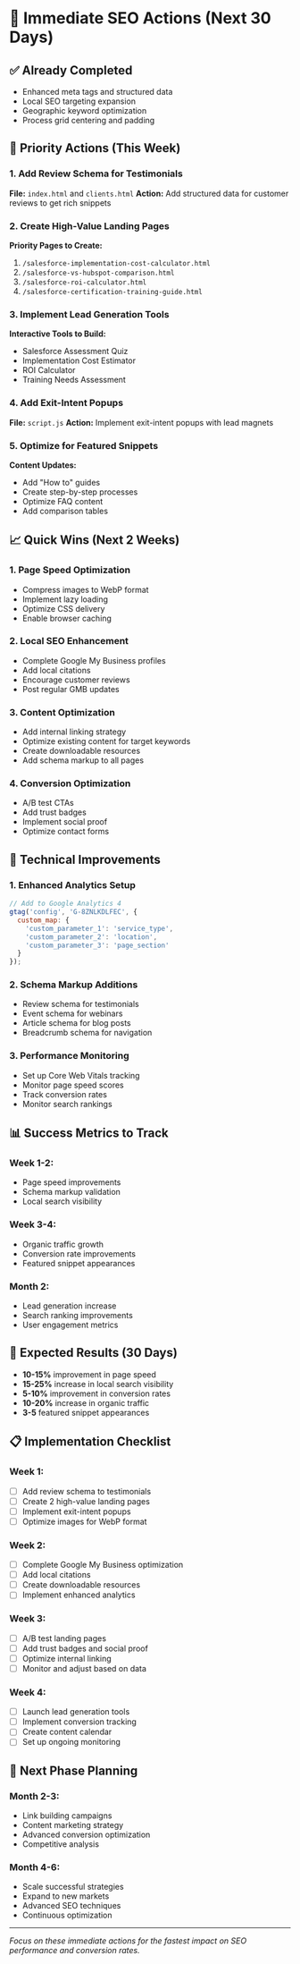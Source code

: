 # 🚀 Immediate SEO Actions (Next 30 Days)

## ✅ **Already Completed**
- Enhanced meta tags and structured data
- Local SEO targeting expansion
- Geographic keyword optimization
- Process grid centering and padding

## 🎯 **Priority Actions (This Week)**

### **1. Add Review Schema for Testimonials**
**File:** `index.html` and `clients.html`
**Action:** Add structured data for customer reviews to get rich snippets

### **2. Create High-Value Landing Pages**
**Priority Pages to Create:**
1. `/salesforce-implementation-cost-calculator.html`
2. `/salesforce-vs-hubspot-comparison.html`
3. `/salesforce-roi-calculator.html`
4. `/salesforce-certification-training-guide.html`

### **3. Implement Lead Generation Tools**
**Interactive Tools to Build:**
- Salesforce Assessment Quiz
- Implementation Cost Estimator
- ROI Calculator
- Training Needs Assessment

### **4. Add Exit-Intent Popups**
**File:** `script.js`
**Action:** Implement exit-intent popups with lead magnets

### **5. Optimize for Featured Snippets**
**Content Updates:**
- Add "How to" guides
- Create step-by-step processes
- Optimize FAQ content
- Add comparison tables

## 📈 **Quick Wins (Next 2 Weeks)**

### **1. Page Speed Optimization**
- Compress images to WebP format
- Implement lazy loading
- Optimize CSS delivery
- Enable browser caching

### **2. Local SEO Enhancement**
- Complete Google My Business profiles
- Add local citations
- Encourage customer reviews
- Post regular GMB updates

### **3. Content Optimization**
- Add internal linking strategy
- Optimize existing content for target keywords
- Create downloadable resources
- Add schema markup to all pages

### **4. Conversion Optimization**
- A/B test CTAs
- Add trust badges
- Implement social proof
- Optimize contact forms

## 🔧 **Technical Improvements**

### **1. Enhanced Analytics Setup**
```javascript
// Add to Google Analytics 4
gtag('config', 'G-8ZNLKDLFEC', {
  custom_map: {
    'custom_parameter_1': 'service_type',
    'custom_parameter_2': 'location',
    'custom_parameter_3': 'page_section'
  }
});
```

### **2. Schema Markup Additions**
- Review schema for testimonials
- Event schema for webinars
- Article schema for blog posts
- Breadcrumb schema for navigation

### **3. Performance Monitoring**
- Set up Core Web Vitals tracking
- Monitor page speed scores
- Track conversion rates
- Monitor search rankings

## 📊 **Success Metrics to Track**

### **Week 1-2:**
- Page speed improvements
- Schema markup validation
- Local search visibility

### **Week 3-4:**
- Organic traffic growth
- Conversion rate improvements
- Featured snippet appearances

### **Month 2:**
- Lead generation increase
- Search ranking improvements
- User engagement metrics

## 🎯 **Expected Results (30 Days)**

- **10-15%** improvement in page speed
- **15-25%** increase in local search visibility
- **5-10%** improvement in conversion rates
- **10-20%** increase in organic traffic
- **3-5** featured snippet appearances

## 📋 **Implementation Checklist**

### **Week 1:**
- [ ] Add review schema to testimonials
- [ ] Create 2 high-value landing pages
- [ ] Implement exit-intent popups
- [ ] Optimize images for WebP format

### **Week 2:**
- [ ] Complete Google My Business optimization
- [ ] Add local citations
- [ ] Create downloadable resources
- [ ] Implement enhanced analytics

### **Week 3:**
- [ ] A/B test landing pages
- [ ] Add trust badges and social proof
- [ ] Optimize internal linking
- [ ] Monitor and adjust based on data

### **Week 4:**
- [ ] Launch lead generation tools
- [ ] Implement conversion tracking
- [ ] Create content calendar
- [ ] Set up ongoing monitoring

## 🚀 **Next Phase Planning**

### **Month 2-3:**
- Link building campaigns
- Content marketing strategy
- Advanced conversion optimization
- Competitive analysis

### **Month 4-6:**
- Scale successful strategies
- Expand to new markets
- Advanced SEO techniques
- Continuous optimization

---

*Focus on these immediate actions for the fastest impact on SEO performance and conversion rates.* 